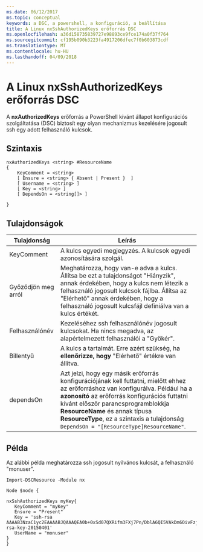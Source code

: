 ```yaml
---
ms.date: 06/12/2017
ms.topic: conceptual
keywords: a DSC, a powershell, a konfiguráció, a beállítása
title: A Linux nxSshAuthorizedKeys erőforrás DSC
ms.openlocfilehash: a36d158735839727e98893ce9fce174a0f37f764
ms.sourcegitcommit: cf195b090b3223fa4917206dfec7f0b603873cdf
ms.translationtype: MT
ms.contentlocale: hu-HU
ms.lasthandoff: 04/09/2018
---
```

# <a name="dsc-for-linux-nxsshauthorizedkeys-resource"></a>A Linux nxSshAuthorizedKeys erőforrás DSC

A **nxAuthorizedKeys** erőforrás a PowerShell kívánt állapot konfigurációs szolgáltatása (DSC) biztosít egy olyan mechanizmus kezelésére jogosult ssh egy adott felhasználó kulcsok.

## <a name="syntax"></a>Szintaxis

```
nxAuthorizedKeys <string> #ResourceName
{
    KeyComment = <string>
    [ Ensure = <string> { Absent | Present }  ]
    [ Username = <string> ]
    [ Key = <string> ]
    [ DependsOn = <string[]> ]

}
```

## <a name="properties"></a>Tulajdonságok

|  Tulajdonság |  Leírás |
|---|---|
| KeyComment| A kulcs egyedi megjegyzés. A kulcsok egyedi azonosítására szolgál.|
| Győződjön meg arról| Meghatározza, hogy van-e adva a kulcs. Állítsa be ezt a tulajdonságot "Hiányzik", annak érdekében, hogy a kulcs nem létezik a felhasználó jogosult kulcsok fájlba. Állítsa az "Elérhető" annak érdekében, hogy a felhasználó jogosult kulcsfájl definiálva van a kulcs értékét.|
| Felhasználónév| Kezeléséhez ssh felhasználónév jogosult kulcsokat. Ha nincs megadva, az alapértelmezett felhasználói a "Gyökér".|
| Billentyű| A kulcs a tartalmát. Erre azért szükség, ha **ellenőrizze, hogy** "Elérhető" értékre van állítva.|
| dependsOn | Azt jelzi, hogy egy másik erőforrás konfigurációjának kell futtatni, mielőtt ehhez az erőforráshoz van konfigurálva. Például ha a **azonosító** az erőforrás konfigurációs futtatni kívánt először parancsprogramblokkja **ResourceName** és annak típusa **ResourceType**, ez a szintaxis a tulajdonság `DependsOn = "[ResourceType]ResourceName"`.|

## <a name="example"></a>Példa

Az alábbi példa meghatározza ssh jogosult nyilvános kulcsát, a felhasználó "monuser".

```
Import-DSCResource -Module nx

Node $node {

nxSshAuthorizedKeys myKey{
   KeyComment = "myKey"
   Ensure = "Present"
   Key = 'ssh-rsa AAAAB3NzaC1yc2EAAAABJQAAAQEA0b+0xSd07QXRifm3FXj7Pn/DblA6QI5VAkDm6OivFzj3U6qGD1VJ6AAxWPCyMl/qhtpRtxZJDu/TxD8AyZNgc8aN2CljN1hOMbBRvH2q5QPf/nCnnJRaGsrxIqZjyZdYo9ZEEzjZUuMDM5HI1LA9B99k/K6PK2Bc1NLivpu7nbtVG2tLOQs+GefsnHuetsRMwo/+c3LtwYm9M0XfkGjYVCLO4CoFuSQpvX6AB3TedUy6NZ0iuxC0kRGg1rIQTwSRcw+McLhslF0drs33fw6tYdzlLBnnzimShMuiDWiT37WqCRovRGYrGCaEFGTG2e0CN8Co8nryXkyWc6NSDNpMzw== rsa-key-20150401'
   UserName = "monuser"
}
}
```